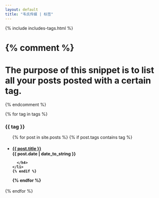 ```yaml
---
layout: default
title: "韦氏传媒 | 标签"
---
```


{% include includes-tags.html %} 

{% comment %}
=======================
The purpose of this snippet is to list all your posts posted with a certain tag.
=======================
{% endcomment %}

{% for tag in tags %}
  <a name="{{ tag }}" style="position: relative; top: -120px; display: block; height: 0; overflow: hidden;"></a> 
  <h3 id="{{ tag | slugify }}">{{ tag }}</h3>
  <ul>
  {% for post in site.posts %}
    {% if post.tags contains tag %}
    <li>
      <h4>
        <a href="{{ post.url }}"> {{ post.title }}</a>
        <div class="post-date"><span class="glyphicon glyphicon-time"></span> {{ post.date | date_to_string }} </div>
       
      </h4>
    </li>
    {% endif %}
  {% endfor %}
</ul>
{% endfor %}